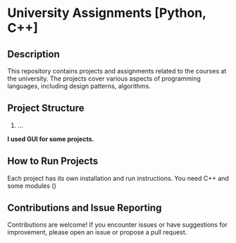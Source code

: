 # University Assignments [Python, C++]

## Description

This repository contains projects and assignments related to the courses at the university. The projects cover various aspects of  programming languages, including design patterns, algorithms.
## Project Structure

1. ...
  
**I used GUI for some projects.**

## How to Run Projects

Each project has its own installation and run instructions. You need C++ and some modules ()

## Contributions and Issue Reporting

Contributions are welcome! If you encounter issues or have suggestions for improvement, please open an issue or propose a pull request.
